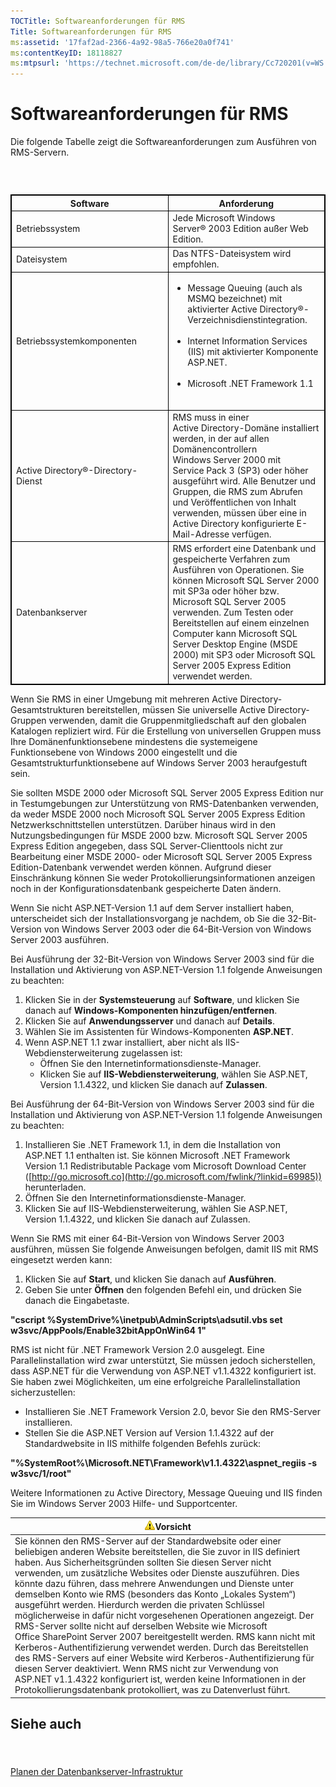 ```yaml
---
TOCTitle: Softwareanforderungen für RMS
Title: Softwareanforderungen für RMS
ms:assetid: '17faf2ad-2366-4a92-98a5-766e20a0f741'
ms:contentKeyID: 18118827
ms:mtpsurl: 'https://technet.microsoft.com/de-de/library/Cc720201(v=WS.10)'
---
```


Softwareanforderungen für RMS
=============================

Die folgende Tabelle zeigt die Softwareanforderungen zum Ausführen von RMS-Servern.

###  

 
<table style="border:1px solid black;">
<colgroup>
<col width="50%" />
<col width="50%" />
</colgroup>
<thead>
<tr class="header">
<th style="border:1px solid black;" >Software</th>
<th style="border:1px solid black;" >Anforderung</th>
</tr>
</thead>
<tbody>
<tr class="odd">
<td style="border:1px solid black;">Betriebssystem</td>
<td style="border:1px solid black;">Jede Microsoft Windows Server® 2003 Edition außer Web Edition.</td>
</tr>
<tr class="even">
<td style="border:1px solid black;">Dateisystem</td>
<td style="border:1px solid black;">Das NTFS-Dateisystem wird empfohlen.</td>
</tr>
<tr class="odd">
<td style="border:1px solid black;">Betriebssystemkomponenten</td>
<td style="border:1px solid black;"><ul>
<li>Message Queuing (auch als MSMQ bezeichnet) mit aktivierter Active Directory®-Verzeichnisdienstintegration.<br />
<br />
</li>
<li>Internet Information Services (IIS) mit aktivierter Komponente ASP.NET.<br />
<br />
</li>
<li>Microsoft .NET Framework 1.1<br />
<br />
</li>
</ul></td>
</tr>
<tr class="even">
<td style="border:1px solid black;">Active Directory®-Directory-Dienst</td>
<td style="border:1px solid black;">RMS muss in einer Active Directory-Domäne installiert werden, in der auf allen Domänencontrollern Windows Server 2000 mit Service Pack 3 (SP3) oder höher ausgeführt wird. Alle Benutzer und Gruppen, die RMS zum Abrufen und Veröffentlichen von Inhalt verwenden, müssen über eine in Active Directory konfigurierte E-Mail-Adresse verfügen.</td>
</tr>
<tr class="odd">
<td style="border:1px solid black;">Datenbankserver</td>
<td style="border:1px solid black;">RMS erfordert eine Datenbank und gespeicherte Verfahren zum Ausführen von Operationen. Sie können Microsoft SQL Server 2000 mit SP3a oder höher bzw. Microsoft SQL Server 2005 verwenden. Zum Testen oder Bereitstellen auf einem einzelnen Computer kann Microsoft SQL Server Desktop Engine (MSDE 2000) mit SP3 oder Microsoft SQL Server 2005 Express Edition verwendet werden.</td>
</tr>
</tbody>
</table>
  
Wenn Sie RMS in einer Umgebung mit mehreren Active Directory-Gesamtstrukturen bereitstellen, müssen Sie universelle Active Directory-Gruppen verwenden, damit die Gruppenmitgliedschaft auf den globalen Katalogen repliziert wird. Für die Erstellung von universellen Gruppen muss Ihre Domänenfunktionsebene mindestens die systemeigene Funktionsebene von Windows 2000 eingestellt und die Gesamtstrukturfunktionsebene auf Windows Server 2003 heraufgestuft sein.
  
Sie sollten MSDE 2000 oder Microsoft SQL Server 2005 Express Edition nur in Testumgebungen zur Unterstützung von RMS-Datenbanken verwenden, da weder MSDE 2000 noch Microsoft SQL Server 2005 Express Edition Netzwerkschnittstellen unterstützen. Darüber hinaus wird in den Nutzungsbedingungen für MSDE 2000 bzw. Microsoft SQL Server 2005 Express Edition angegeben, dass SQL Server-Clienttools nicht zur Bearbeitung einer MSDE 2000- oder Microsoft SQL Server 2005 Express Edition-Datenbank verwendet werden können. Aufgrund dieser Einschränkung können Sie weder Protokollierungsinformationen anzeigen noch in der Konfigurationsdatenbank gespeicherte Daten ändern.
  
Wenn Sie nicht ASP.NET-Version 1.1 auf dem Server installiert haben, unterscheidet sich der Installationsvorgang je nachdem, ob Sie die 32-Bit-Version von Windows Server 2003 oder die 64-Bit-Version von Windows Server 2003 ausführen.
  
Bei Ausführung der 32-Bit-Version von Windows Server 2003 sind für die Installation und Aktivierung von ASP.NET-Version 1.1 folgende Anweisungen zu beachten:
  
1.  Klicken Sie in der **Systemsteuerung** auf **Software**, und klicken Sie danach auf **Windows-Komponenten hinzufügen/entfernen**.  
2.  Klicken Sie auf **Anwendungsserver** und danach auf **Details**.  
3.  Wählen Sie im Assistenten für Windows-Komponenten **ASP.NET**.  
4.  Wenn ASP.NET 1.1 zwar installiert, aber nicht als IIS-Webdiensterweiterung zugelassen ist:  
    -   Öffnen Sie den Internetinformationsdienste-Manager.  
    -   Klicken Sie auf **IIS-Webdiensterweiterung**, wählen Sie ASP.NET, Version 1.1.4322, und klicken Sie danach auf **Zulassen**.
  
Bei Ausführung der 64-Bit-Version von Windows Server 2003 sind für die Installation und Aktivierung von ASP.NET-Version 1.1 folgende Anweisungen zu beachten:
  
1.  Installieren Sie .NET Framework 1.1, in dem die Installation von ASP.NET 1.1 enthalten ist. Sie können Microsoft .NET Framework Version 1.1 Redistributable Package vom Microsoft Download Center ([http://go.microsoft.co](http://go.microsoft.com/fwlink/?linkid=69985)) herunterladen.  
2.  Öffnen Sie den Internetinformationsdienste-Manager.  
3.  Klicken Sie auf IIS-Webdiensterweiterung, wählen Sie ASP.NET, Version 1.1.4322, und klicken Sie danach auf Zulassen.
  
Wenn Sie RMS mit einer 64-Bit-Version von Windows Server 2003 ausführen, müssen Sie folgende Anweisungen befolgen, damit IIS mit RMS eingesetzt werden kann:
  
1.  Klicken Sie auf **Start**, und klicken Sie danach auf **Ausführen**.  
2.  Geben Sie unter **Öffnen** den folgenden Befehl ein, und drücken Sie danach die Eingabetaste.
  
**"cscript %SystemDrive%\\inetpub\\AdminScripts\\adsutil.vbs set w3svc/AppPools/Enable32bitAppOnWin64 1"**
  
RMS ist nicht für .NET Framework Version 2.0 ausgelegt. Eine Parallelinstallation wird zwar unterstützt, Sie müssen jedoch sicherstellen, dass ASP.NET für die Verwendung von ASP.NET v1.1.4322 konfiguriert ist. Sie haben zwei Möglichkeiten, um eine erfolgreiche Parallelinstallation sicherzustellen:
  
-   Installieren Sie .NET Framework Version 2.0, bevor Sie den RMS-Server installieren.  
-   Stellen Sie die ASP.NET Version auf Version 1.1.4322 auf der Standardwebsite in IIS mithilfe folgenden Befehls zurück:
  
**"%SystemRoot%\\Microsoft.NET\\Framework\\v1.1.4322\\aspnet\_regiis -s w3svc/1/root"**
  
Weitere Informationen zu Active Directory, Message Queuing und IIS finden Sie im Windows Server 2003 Hilfe- und Supportcenter.
  
| ![](images/Cc720201.Caution(WS.10).gif)Vorsicht                                                                                                                                                                                                                                                                                                                                                                                                                                                                                                                                                                                                                                                                                                                                                                                                                                                                                                                                               |  
|----------------------------------------------------------------------------------------------------------------------------------------------------------------------------------------------------------------------------------------------------------------------------------------------------------------------------------------------------------------------------------------------------------------------------------------------------------------------------------------------------------------------------------------------------------------------------------------------------------------------------------------------------------------------------------------------------------------------------------------------------------------------------------------------------------------------------------------------------------------------------------------------------------------------------------------------------------------------------------------------------------------------------|  
| Sie können den RMS-Server auf der Standardwebsite oder einer beliebigen anderen Website bereitstellen, die Sie zuvor in IIS definiert haben. Aus Sicherheitsgründen sollten Sie diesen Server nicht verwenden, um zusätzliche Websites oder Dienste auszuführen. Dies könnte dazu führen, dass mehrere Anwendungen und Dienste unter demselben Konto wie RMS (besonders das Konto „Lokales System“) ausgeführt werden. Hierdurch werden die privaten Schlüssel möglicherweise in dafür nicht vorgesehenen Operationen angezeigt. Der RMS-Server sollte nicht auf derselben Website wie Microsoft Office SharePoint Server 2007 bereitgestellt werden. RMS kann nicht mit Kerberos-Authentifizierung verwendet werden. Durch das Bereitstellen des RMS-Servers auf einer Website wird Kerberos-Authentifizierung für diesen Server deaktiviert. Wenn RMS nicht zur Verwendung von ASP.NET v1.1.4322 konfiguriert ist, werden keine Informationen in der Protokollierungsdatenbank protokolliert, was zu Datenverlust führt. |
  
Siehe auch  
----------
  
####  
  
[Planen der Datenbankserver-Infrastruktur](https://technet.microsoft.com/b12354bd-3143-4d1f-b5aa-450c4550653c)
